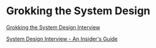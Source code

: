 # Grokking the System Design

[Grokking the System Design Interview](https://www.educative.io/courses/grokking-the-system-design-interview)

[System Design Interview - An Insider's Guide](https://www.amazon.com/gp/product/B08B3FWYBX/ref=ppx_yo_dt_b_d_asin_title_o00?ie=UTF8&psc=1)

